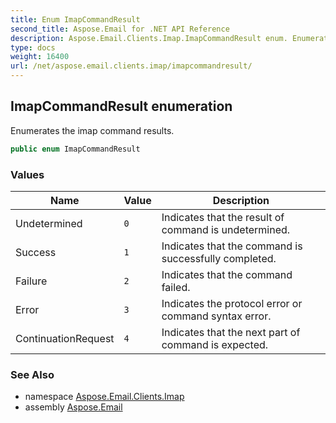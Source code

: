 ```yaml
---
title: Enum ImapCommandResult
second_title: Aspose.Email for .NET API Reference
description: Aspose.Email.Clients.Imap.ImapCommandResult enum. Enumerates the imap command results
type: docs
weight: 16400
url: /net/aspose.email.clients.imap/imapcommandresult/
---
```

## ImapCommandResult enumeration

Enumerates the imap command results.

```csharp
public enum ImapCommandResult
```

### Values

| Name | Value | Description |
| --- | --- | --- |
| Undetermined | `0` | Indicates that the result of command is undetermined. |
| Success | `1` | Indicates that the command is successfully completed. |
| Failure | `2` | Indicates that the command failed. |
| Error | `3` | Indicates the protocol error or command syntax error. |
| ContinuationRequest | `4` | Indicates that the next part of command is expected. |

### See Also

* namespace [Aspose.Email.Clients.Imap](../../aspose.email.clients.imap/)
* assembly [Aspose.Email](../../)


